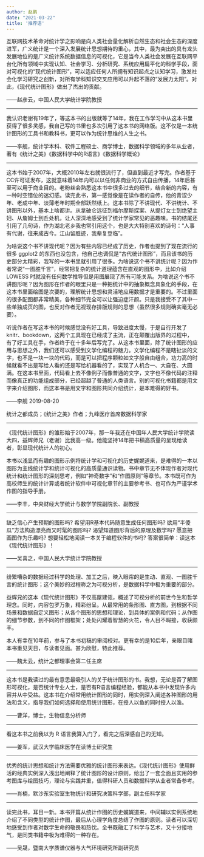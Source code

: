 ```yaml
---
author: 赵鹏
date: "2021-03-22"
title: '推荐语'
---
```


互联网技术革命对统计学之影响是向人类社会量化解析自然生态和社会生态的深度进军，广义统计是一个深入发展统计思想期待的重心，其中，最为突出的具有龙头发展地位的是广义统计系统数据信息的可视化，它是当今人类社会发展在互联网平台化所有领域中实现认知、社会学习、分析研究、系统应用扁平化的科学手段，面对可视化的“现代统计图形”，可以适应任何人所拥有知识起点之认知学习，激发社会化学习研究之创新，对所有学科知识交叉应用可以升起不落的“发展力太阳”。对此，《现代统计图形》做出了杰出的贡献。

——赵彦云，中国人民大学统计学院教授

----

我认识老谢有19年了，等这本书的出版就等了14年，我在工作学习中从这本书里获得了很多灵感，我自己写的书里也多次引用了这本书的网络版。这不仅是一本统计图形的工具书和教科书，更可以作为统计思维的人生之书。

——李舰，统计学本科、软件工程硕士、商学博士，数据科学领域的多年从业者，著有《统计之美》《数据科学中的R语言》《数据科学概论》

---

这本书始于2007年，大概2010年左右就很流行了，但直到最近才写完。作者基于CC许可证发布，这就意味着14年内可以以任何非商业的方式自由传播，14年后甚至可以用于商业目的。老粉丝会熟悉这本书中很多过去的细节，结合新的内容，有一种时空错位的迷幻感。读完此书，第一感觉像是在读作者的自传，他的青涩少年、老成中年、淡薄老年时期全部跃然纸上。这本书除了不讲现代、不讲统计、不讲图形以外，基本上啥都讲。从拿破仑远征到福尔摩斯探案、从提灯女士到绝望主妇、从詹姆士到丘处机，让人深深地感受到了统计学家常见的恶趣味。书的结尾还引用了几句诗，作为湖北老乡我也常引用这个，也是大大特别喜欢的诗句：“人事有代谢，往来成古今。江山留胜迹，我辈复登临”。

为啥说这个书不讲现代呢？因为有些内容已经成了历史，作者也提到了现在流行的很多 ggplot2 的东西也没包含，他自己也调侃是“古代统计图形”，而且该书的历史部分太精彩，我写的一本书里就引用了很多。为啥说这个书不讲统计呢？因为作者常说“一图胜千言”，经常把复杂的统计道理蕴含在直观的图形中，比如介绍 LOWESS 时就没有任何数学推导但是用图展现了所有可能关系。为啥说这个书不讲图形呢？因为图形在作者的眼里只是一种把统计中的抽象概念具象化的手段，在这本书里面绘图是次要的，理解统计思想和灵活地应用数据才是重要的。不过里面的很多配图都非常精美，各种细节完全可以让强迫症汗颜。只是我接受不了其中一些单独成页的图，也反对作者无视现存排版规则的思想（虽然很多规则确实毫无必要）。

听说作者在写这本书的时候感觉没有好工具，导致进度太慢，于是自行开发了 knitr、bookdown，这两个工具现在已经成了主流，正在颠覆出版界的过程中，有了好工具在手，作者终于在十多年后写完了。从这本书里面，除了统计图形的应用与思想之外，我们还可以感受到文学化编程的魅力。文学化编程不是瞎扯淡的文字，也不是一块一块的代码，而是可以把程序颗粒如文字般自由组合，功力高的时候就看不出是写给人看的还是写给机器看的了，实现了人机合一、大自在、大圆满。在这本书里面，代码看上去不像例子而像普通的文字，文字也不像代码的注释而像真正的功能组成部分，已经超越了普通的人类语言。别的可视化书籍都是用文字来介绍图形，而这本书是用文字和图形共同介绍统计，是本难得的好书。

——李舰 2019-08-20

统计之都成员；《统计之美》作者；九峰医疗首席数据科学家

----

《现代统计图形》的雏形始于2007年，那一年我还在中国年人民大学统计学院读大四，益辉师兄（老谢）比我高一级。他能坚持14年把书稿高质量的呈现给读者，彰显现代统计人的初心。

本书以浅显而有趣的图形示例将统计学和可视化的历史娓娓道来，是难得的一本以图形为主线统计学和统计可视化的高质量通识读物。书中章节无不体现作者对现代统计和统计图形的深刻思考，例如“神奇数字”和“作图原则”等章节。本书既可作为高校师生的统计计算或者统计软件中可视化章节的主要参考书、也可作为严谨学术作图的指导手册。

——李丰，中央财经大学统计与数学学院副院长、副教授

----

缺乏信心产生预期的图形吗? 希望用R基本代码随意生成任何图形吗? 欲用“半傻瓜”方法构造漂亮而又时髦的图形吗? 渴望知道图形背后的原理及数学吗? 愿意把画图作为乐趣吗? 想要轻松地阅读一本关于编程软件的书吗? 答案很简单：读这本《现代统计图形》！

——吴喜之，中国人民大学统计学院教授

---

纷繁嘈杂的数据经过科学的处理、加工之后，映入眼帘的是生动、直观、一图胜千言的统计图形；这个美妙的过程称之为可视分析，是数据科学中极为重要的部分。

益辉兄的这本《现代统计图形》不仅高屋建瓴，概述了可视分析的前世今生和哲学理念。同时，内容包罗万象，精彩纷呈。从最常用的条形图、直方图，到根据不同场景和数据自定义图形；从各个图形的思想和理论，到具体的案例和代码；从作图的细节参数，到不同的作图框架；处处闪耀着智慧的火花，令人目不暇接，收获颇丰。

本人有幸在10年前，参与了本书初稿的审阅校对。更有幸的是10后年，亲眼目睹本书重见天日，与读者见面。甚为欣慰，特此推荐。

——魏太云，统计之都理事会第二任主席

---

这本书是我读过的最有意思最吸引人的关于统计图形的书。我想，无论是否了解图形可视化，是否统计专业人士，是否有R语言编程经验，都能从本书中发现许多内容并从中受益。这本书在介绍常用统计图形的同时，用实例深入阐述各种图形的用法和含义，指导我们如何选择和使用统计图形，在授人以鱼的同时授人以渔。

——曹洋，博士，生物信息分析师

---

看这本书之前我以为 R 语言我算入门了，看完之后深感自己的无知。

——姜军，武汉大学临床医学在读博士研究生

----

优秀的统计思想和统计方法需要优雅的统计图形来表达。《现代统计图形》使用鲜活的经典实例深入浅出地阐释了统计图形的设计原则，给出了一套全面且实用的参考图库与绘图技巧，理论与实践并重，值得科研人员和数据科学从业者常备参考。

——肖楠，默沙东实验室生物统计和研究决策科学部，副主任科学家

---

读完此书，耳目一新。本书开篇从统计作图的历史娓娓道来，中间辅以实例系统地介绍了不同类型的统计作图，最后从心理学角度总结了作图的原则。读者可以深切地感受到作者对数学生命的敬畏和热忱。全书既融汇了科学与艺术，又十分接地气，是同类书籍中极为难得的一种存在。

——吴晟，暨南大学质谱仪器与大气环境研究所副研究员